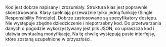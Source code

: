 Kod jest dobrze napisany i zrozumiały. Struktura klas jest poprawnie skonstruowana. Klasy spełniają przeważnie tylko jedną funkcję (Single Responsibility Principle). Dobrze zastosowane są specyfikatory dostępu. Nie występuje zbędne dziedziczenie i niepotrzebny kod. Do przetwarzania danych o pogodzie wykorzystywany jest plik JSON, co upraszcza kod i ułatwia ewntualną modyfikację. Na tę chwilę występują puste interfejsy, które zostaną uzupełnione w przyszłości.
